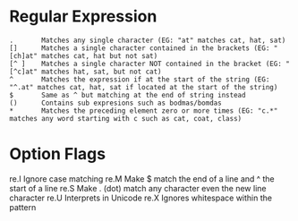 # Regular Expression

```
.       Matches any single character (EG: "at" matches cat, hat, sat)
[]      Matches a single character contained in the brackets (EG: "[ch]at" matches cat, hat but not sat)
[^ ]    Matches a single character NOT contained in the bracket (EG: "[^c]at" matches hat, sat, but not cat)
^       Matches the expression if at the start of the string (EG: "^.at" matches cat, hat, sat if located at the start of the string)
$       Same as ^ but matching at the end of string instead
()      Contains sub expresions such as bodmas/bomdas
*       Matches the preceding element zero or more times (EG: "c.*" matches any word starting with c such as cat, coat, class)
```

# Option Flags
re.I    Ignore case matching
re.M    Make $ match the end of a line and ^ the start of a line
re.S    Make . (dot) match any character even the new line character
re.U    Interprets in Unicode
re.X    Ignores whitespace within the pattern
